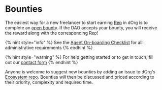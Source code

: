 # Bounties

The easiest way for a new freelancer to start earning [Rep](../our-organization/understanding-rep.md) in dOrg is to complete an [open bounty](https://github.com/dOrgTech/Ecosystem/issues). If the DAO accepts your bounty, you will receive the reward along with the corresponding Rep!

{% hint style="info" %}
See the [Agent On-boarding Checklist](../working-together/admin.md#on-boarding) for all administrative requirements
{% endhint %}

{% hint style="warning" %}
For help getting started or to get in touch, fill out our [contact form](https://dorgtech.typeform.com/to/a1rMob)
{% endhint %}

Anyone is welcome to suggest new bounties by adding an issue to dOrg's [Ecosystem repo](https://github.com/dOrgTech/bounties/issues). Bounties will then be discussed and priced according to their priority, complexity and required time.

